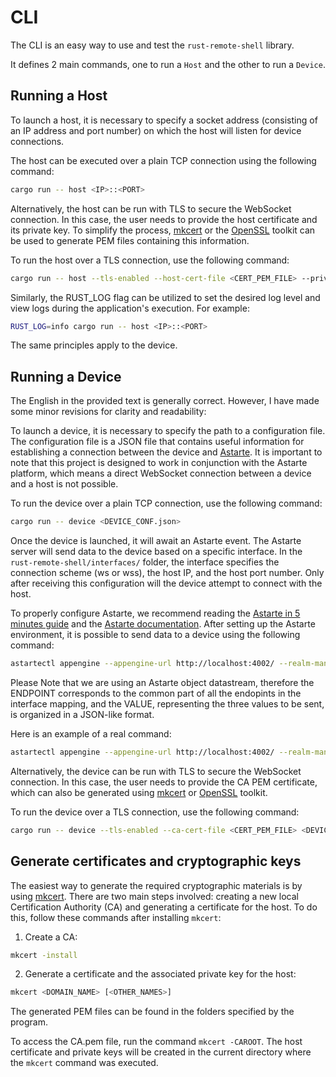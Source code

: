 # CLI

The CLI is an easy way to use and test the `rust-remote-shell` library.

It defines 2 main commands, one to run a `Host` and the other to run a `Device`.

## Running a Host

To launch a host, it is necessary to specify a socket address (consisting of an IP address and port number) on which the host will listen for device connections.

The host can be executed over a plain TCP connection using the following command:
```sh
cargo run -- host <IP>::<PORT>
```

Alternatively, the host can be run with TLS to secure the WebSocket connection. In this case, the user needs to provide the host certificate and its private key. To simplify the process, [mkcert](https://github.com/FiloSottile/mkcert?search=1) or the [OpenSSL](https://www.openssl.org/docs/) toolkit can be used to generate PEM files containing this information.

To run the host over a TLS connection, use the following command:
```sh
cargo run -- host --tls-enabled --host-cert-file <CERT_PEM_FILE> --privkey-file <PKEY_PEM_FILE> <IP>::<PORT>
```

Similarly, the RUST_LOG flag can be utilized to set the desired log level and view logs during the application's execution. For example:
```sh
RUST_LOG=info cargo run -- host <IP>::<PORT>
```

The same principles apply to the device.

## Running a Device

The English in the provided text is generally correct. However, I have made some minor revisions for clarity and readability:

To launch a device, it is necessary to specify the path to a configuration file. The configuration file is a JSON file that contains useful information for establishing a connection between the device and [Astarte](https://docs.astarte-platform.org/astarte/latest/001-intro_user.html). It is important to note that this project is designed to work in conjunction with the Astarte platform, which means a direct WebSocket connection between a device and a host is not possible.

To run the device over a plain TCP connection, use the following command:
```sh
cargo run -- device <DEVICE_CONF.json>
```

Once the device is launched, it will await an Astarte event. The Astarte server will send data to the device based on a specific interface. In the `rust-remote-shell/interfaces/` folder, the interface specifies the connection scheme (ws or wss), the host IP, and the host port number. Only after receiving this configuration will the device attempt to connect with the host.

To properly configure Astarte, we recommend reading the [Astarte in 5 minutes guide](https://docs.astarte-platform.org/snapshot/010-astarte_in_5_minutes.html) and the [Astarte documentation](https://docs.astarte-platform.org/astarte/latest/001-intro_user.html). After setting up the Astarte environment, it is possible to send data to a device using the following command:
```sh
astartectl appengine --appengine-url http://localhost:4002/ --realm-management-url http://localhost:4000/ --realm-key <REALM>_private.pem --realm-name <REALM> devices send-data <DEVICE_ID> <INTERFACE> <ENDPOINT> <VALUE>
```
Please Note that we are using an Astarte object datastream, therefore the ENDPOINT corresponds to the common part of all the endopints in the interface mapping, and the VALUE, representing the three values to be sent, is organized in a JSON-like format.

Here is an example of a real command:
```sh
astartectl appengine --appengine-url http://localhost:4002/ --realm-management-url http://localhost:4000/ --realm-key test_private.pem --realm-name test devices send-data 2TBn-jNESuuHamE2Zo1anA org.astarte-platform.rust-remote-shell.ConnectToHost /rshell '{"scheme" : "ws", "host" : "127.0.0.1", "port" : 8080}'
```

Alternatively, the device can be run with TLS to secure the WebSocket connection. In this case, the user needs to provide the CA PEM certificate, which can also be generated using [mkcert](https://github.com/FiloSottile/mkcert?search=1) or [OpenSSL](https://www.openssl.org/docs/) toolkit.

To run the device over a TLS connection, use the following command:
```sh
cargo run -- device --tls-enabled --ca-cert-file <CERT_PEM_FILE> <DEVICE_CONF.json>
```

## Generate certificates and cryptographic keys

The easiest way to generate the required cryptographic materials is by using [mkcert](https://github.com/FiloSottile/mkcert?search=1). There are two main steps involved: creating a new local Certification Authority (CA) and generating a certificate for the host. To do this, follow these commands after installing `mkcert`:

1. Create a CA:
```sh
mkcert -install
```

2. Generate a certificate and the associated private key for the host:
```sh
mkcert <DOMAIN_NAME> [<OTHER_NAMES>]
```

The generated PEM files can be found in the folders specified by the program.

To access the CA.pem file, run the command `mkcert -CAROOT`. The host certificate and private keys will be created in the current directory where the `mkcert` command was executed.

